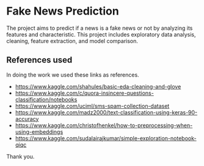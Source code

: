 # Fake News Prediction #
The project aims to predict if a news is a fake news or not by analyzing its features and characteristic. This project includes exploratory data analysis, cleaning, feature extraction, and model comparison.

## References used ##
In doing the work we used these links as references.
- https://www.kaggle.com/shahules/basic-eda-cleaning-and-glove
- https://www.kaggle.com/c/quora-insincere-questions-classification/notebooks
- https://www.kaggle.com/uciml/sms-spam-collection-dataset
- https://www.kaggle.com/madz2000/text-classification-using-keras-90-accuracy
- https://www.kaggle.com/christofhenkel/how-to-preprocessing-when-using-embeddings 
- https://www.kaggle.com/sudalairajkumar/simple-exploration-notebook-qiqc

Thank you.
